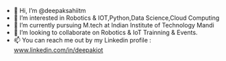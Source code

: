 - 👋 Hi, I’m @deepaksahiitm
- 👀 I’m interested in Robotics & IOT,Python,Data Science,Cloud Computing
- 🌱 I’m currently pursuing M.tech at Indian Institute of Technology Mandi
- 💞️ I’m looking to collaborate on Robotics & IoT Trainning & Events.
- 📫 You can reach me out by my Linkedin profile : www.linkedin.com/in/deepakiot

<!---
deepaksahiitm/deepaksahiitm is a ✨ special ✨ repository because its `README.md` (this file) appears on your GitHub profile.
You can click the Preview link to take a look at your changes.
--->
